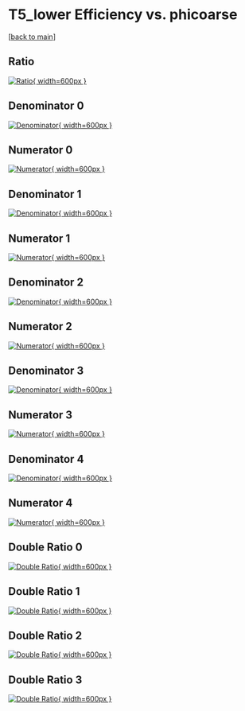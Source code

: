 # T5_lower Efficiency vs. phicoarse

[[back to main](./)]



## Ratio

[![Ratio](../mtv/var/T5_lower_base_211_-1_eff_phicoarse.png){ width=600px }](../mtv/var/T5_lower_base_211_-1_eff_phicoarse.pdf)

## Denominator 0

[![Denominator](../mtv/den/T5_lower_base_211_-1_eff_phicoarse_den0.png){ width=600px }](../mtv/den/T5_lower_base_211_-1_eff_phicoarse_den0.pdf)

## Numerator 0

[![Numerator](../mtv/num/T5_lower_base_211_-1_eff_phicoarse_num0.png){ width=600px }](../mtv/num/T5_lower_base_211_-1_eff_phicoarse_num0.pdf)

## Denominator 1

[![Denominator](../mtv/den/T5_lower_base_211_-1_eff_phicoarse_den1.png){ width=600px }](../mtv/den/T5_lower_base_211_-1_eff_phicoarse_den1.pdf)

## Numerator 1

[![Numerator](../mtv/num/T5_lower_base_211_-1_eff_phicoarse_num1.png){ width=600px }](../mtv/num/T5_lower_base_211_-1_eff_phicoarse_num1.pdf)

## Denominator 2

[![Denominator](../mtv/den/T5_lower_base_211_-1_eff_phicoarse_den2.png){ width=600px }](../mtv/den/T5_lower_base_211_-1_eff_phicoarse_den2.pdf)

## Numerator 2

[![Numerator](../mtv/num/T5_lower_base_211_-1_eff_phicoarse_num2.png){ width=600px }](../mtv/num/T5_lower_base_211_-1_eff_phicoarse_num2.pdf)

## Denominator 3

[![Denominator](../mtv/den/T5_lower_base_211_-1_eff_phicoarse_den3.png){ width=600px }](../mtv/den/T5_lower_base_211_-1_eff_phicoarse_den3.pdf)

## Numerator 3

[![Numerator](../mtv/num/T5_lower_base_211_-1_eff_phicoarse_num3.png){ width=600px }](../mtv/num/T5_lower_base_211_-1_eff_phicoarse_num3.pdf)

## Denominator 4

[![Denominator](../mtv/den/T5_lower_base_211_-1_eff_phicoarse_den4.png){ width=600px }](../mtv/den/T5_lower_base_211_-1_eff_phicoarse_den4.pdf)

## Numerator 4

[![Numerator](../mtv/num/T5_lower_base_211_-1_eff_phicoarse_num4.png){ width=600px }](../mtv/num/T5_lower_base_211_-1_eff_phicoarse_num4.pdf)

## Double Ratio 0

[![Double Ratio](../mtv/ratio/T5_lower_base_211_-1_eff_phicoarse_ratio0.png){ width=600px }](../mtv/ratio/T5_lower_base_211_-1_eff_phicoarse_ratio0.pdf)

## Double Ratio 1

[![Double Ratio](../mtv/ratio/T5_lower_base_211_-1_eff_phicoarse_ratio1.png){ width=600px }](../mtv/ratio/T5_lower_base_211_-1_eff_phicoarse_ratio1.pdf)

## Double Ratio 2

[![Double Ratio](../mtv/ratio/T5_lower_base_211_-1_eff_phicoarse_ratio2.png){ width=600px }](../mtv/ratio/T5_lower_base_211_-1_eff_phicoarse_ratio2.pdf)

## Double Ratio 3

[![Double Ratio](../mtv/ratio/T5_lower_base_211_-1_eff_phicoarse_ratio3.png){ width=600px }](../mtv/ratio/T5_lower_base_211_-1_eff_phicoarse_ratio3.pdf)

